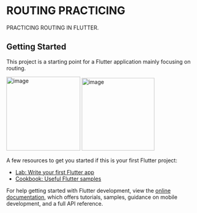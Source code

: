 # ROUTING PRACTICING

PRACTICING ROUTING IN FLUTTER.

## Getting Started

This project is a starting point for a Flutter application mainly focusing on routing.



<img width="193" alt="image" src="https://github.com/user-attachments/assets/dddde898-a81a-4699-ac86-ece88e376338">

<img width="190" alt="image" src="https://github.com/user-attachments/assets/b95b7e6e-aeb8-4702-baf6-3951b9e34a53">



A few resources to get you started if this is your first Flutter project:

- [Lab: Write your first Flutter app](https://docs.flutter.dev/get-started/codelab)
- [Cookbook: Useful Flutter samples](https://docs.flutter.dev/cookbook)

For help getting started with Flutter development, view the
[online documentation](https://docs.flutter.dev/), which offers tutorials,
samples, guidance on mobile development, and a full API reference.
